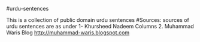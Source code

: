 #urdu-sentences

This is a collection of public domain urdu sentences
#Sources:
sources of urdu sentences are as under
1- Khursheed Nadeem Columns
2. Muhammad Waris Blog http://muhammad-waris.blogspot.com
